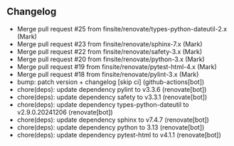 ## Changelog

- Merge pull request #25 from finsite/renovate/types-python-dateutil-2.x (Mark)
- Merge pull request #23 from finsite/renovate/sphinx-7.x (Mark)
- Merge pull request #22 from finsite/renovate/safety-3.x (Mark)
- Merge pull request #20 from finsite/renovate/python-3.x (Mark)
- Merge pull request #19 from finsite/renovate/pytest-html-4.x (Mark)
- Merge pull request #18 from finsite/renovate/pylint-3.x (Mark)
- bump: patch version + changelog [skip ci] (github-actions[bot])
- chore(deps): update dependency pylint to v3.3.6 (renovate[bot])
- chore(deps): update dependency safety to v3.3.1 (renovate[bot])
- chore(deps): update dependency types-python-dateutil to v2.9.0.20241206 (renovate[bot])
- chore(deps): update dependency sphinx to v7.4.7 (renovate[bot])
- chore(deps): update dependency python to 3.13 (renovate[bot])
- chore(deps): update dependency pytest-html to v4.1.1 (renovate[bot])